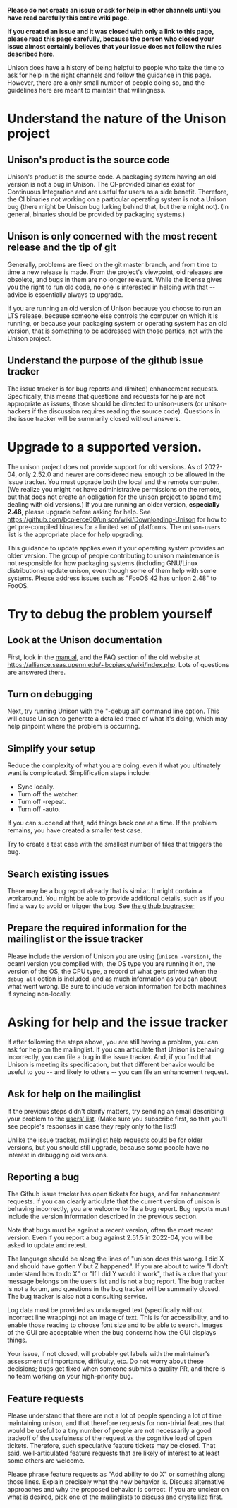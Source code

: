 **Please do not create an issue or ask for help in other channels until you have read carefully this entire wiki page.**

**If you created an issue and it was closed with only a link to this page, please read this page carefully, because the person who closed your issue almost certainly believes that your issue does not follow the rules described here.**

Unison does have a history of being helpful to people who take the time to ask for help in the right channels and follow the guidance in this page.   However, there are a only small number of people doing so, and the guidelines here are meant to maintain that willingness.

# Understand the nature of the Unison project

## Unison's product is the source code

Unison's product is the source code. A packaging system having an old version is not a bug in Unison. The CI-provided binaries exist for Continuous Integration and are useful for users as a side benefit. Therefore, the CI binaries not working on a particular operating system is not a Unison bug (there might be Unison bug lurking behind that, but there might not). (In general, binaries should be provided by packaging systems.)

## Unison is only concerned with the most recent release and the tip of git

Generally, problems are fixed on the git master branch, and from time to time a new release is made.  From the project's viewpoint, old releases are obsolete, and bugs in them are no longer relevant.  While the license gives you the right to run old code, no one is interested in helping with that -- advice is essentially always to upgrade.

If you are running an old version of Unison because you choose to run an LTS release, because someone else controls the computer on which it is running, or because your packaging system or operating system has an old version, that is something to be addressed with those parties, not with the Unison project.

## Understand the purpose of the github issue tracker

The issue tracker is for bug reports and (limited) enhancement requests. Specifically, this means that questions and requests for help are not appropriate as issues; those should be directed to unison-users (or unison-hackers if the discussion requires reading the source code).  Questions in the issue tracker will be summarily closed without answers.

# Upgrade to a supported version.

The unison project does not provide support for old versions.  As of 2022-04, only 2.52.0 and newer are considered new enough to be allowed in the issue tracker.  You must upgrade both the local and the remote computer.   (We realize you might not have administrative permissions on the remote, but that does not create an obligation for the unison project to spend time dealing with old versions.)  If you are running an older version, **especially 2.48**, please upgrade before asking for help.  See https://github.com/bcpierce00/unison/wiki/Downloading-Unison for how to get pre-compiled binaries for a limited set of platforms.  The `unison-users` list is the appropriate place for help upgrading.

This guidance to update applies even if your operating system provides an older version.  The group of people contributing to unison maintenance is not responsible for how packaging systems (including GNU/Linux distributions) update unison, even though some of them help with some systems.   Please address issues such as "FooOS 42 has unison 2.48" to FooOS.

# Try to debug the problem yourself

## Look at the Unison documentation

First, look in the [manual](https://github.com/bcpierce00/unison/tree/documentation), and the FAQ section of the old website at https://alliance.seas.upenn.edu/~bcpierce/wiki/index.php.  Lots of questions are answered there.

## Turn on debugging

Next, try running Unison with the "-debug all" command line option. This will cause Unison to generate a detailed trace of what it's doing, which may help pinpoint where the problem is occurring.

## Simplify your setup

Reduce the complexity of what you are doing, even if what you ultimately want is complicated.   Simplification steps include:
  - Sync locally.  
  - Turn off the watcher.
  - Turn off -repeat.
  - Turn off -auto.

If you can succeed at that, add things back one at a time.  If the problem remains, you have created a smaller test case.

Try to create a test case with the smallest number of files that triggers the bug.

## Search existing issues

There may be a bug report already that is similar.  It might contain a workaround.   You might be able to provide additional details, such as if you find a way to avoid or trigger the bug.   See [the github bugtracker](https://github.com/bcpierce00/unison/issues)

## Prepare the required information for the mailinglist or the issue tracker

Please include the version of Unison you are using (`unison -version)`, the ocaml version you compiled with, the OS type you are running it on, the version of the OS, the CPU type, a record of what gets printed when the ``-debug all`` option is included, and as much information as you can about what went wrong.  Be sure to include version information for both machines if syncing non-locally.

# Asking for help and the issue tracker

If after following the steps above, you are still having a problem, you can ask for help on the mailinglist.  If you can articulate that Unison is behaving incorrectly, you can file a bug in the issue tracker.   And, if you find that Unison is meeting its specification, but that different behavior would be useful to you -- and likely to others -- you can file an enhancement request.

## Ask for help on the mailinglist

If the previous steps didn't clarify matters, try sending an email describing your problem to the [users' list](https://github.com/bcpierce00/unison/wiki/Mailing-Lists). (Make sure you subscribe first, so that you'll see people's responses in case they reply only to the list!)

Unlike the issue tracker, mailinglist help requests could be for older versions, but you should still upgrade, because some people have no interest in debugging old versions.

## Reporting a bug

The Github issue tracker has open tickets for bugs, and for enhancement requests.   If you can clearly articulate that the current version of unison is behaving incorrectly, you are welcome to file a bug report.  Bug reports must include the version information described in the previous section.

Note that bugs must be against a recent version, often the most recent version.  Even if you report a bug against 2.51.5 in 2022-04, you will be asked to update and retest.

The language should be along the lines of "unison does this wrong.  I did X and should have gotten Y but Z happened".  If you are about to write "I don't understand how to do X" or "If I did Y would it work", that is a clue that your message belongs on the users list and is not a bug report.   The bug tracker is not a forum, and questions in the bug tracker will be summarily closed.  The bug tracker is also not a consulting service.

Log data must be provided as undamaged text (specifically without incorrect line wrapping) not an image of text.  This is for accessibility, and to enable those reading to choose font size and to be able to search.  Images of the GUI are acceptable when the bug concerns how the GUI displays things.

Your issue, if not closed, will probably get labels with the maintainer's assessment of importance, difficulty, etc.  Do not worry about these decisions; bugs get fixed when someone submits a quality PR, and there is no team working on your high-priority bug.

## Feature requests

Please understand that there are not a lot of people spending a lot of time maintaining unison, and that therefore requests for non-trivial features that would be useful to a tiny number of people are not necessarily a good tradeoff of the usefulness of the request vs the cognitive load of open tickets.  Therefore, such speculative feature tickets may be closed.   That said, well-articulated feature requests that are likely of interest to at least some others are welcome.

Please phrase feature requests as "Add ability to do X" or something along those lines.  Explain precisely what the new behavior is.  Discuss alternative approaches and why the proposed behavior is correct.   If you are unclear on what is desired, pick one of the mailinglists to discuss and crystallize first.